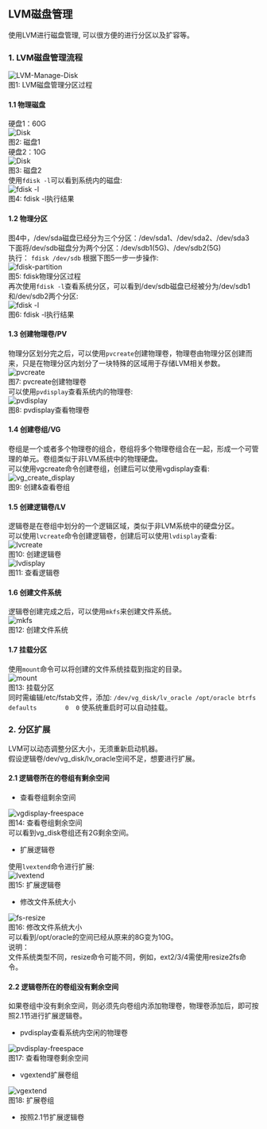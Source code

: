 ## LVM磁盘管理
使用LVM进行磁盘管理, 可以很方便的进行分区以及扩容等。

### 1. LVM磁盘管理流程
![LVM-Manage-Disk](images/lvm_diskpartition.gif)
<br>
图1: LVM磁盘管理分区过程
#### 1.1 物理磁盘
硬盘1：60G
<br>
![Disk](images/disk1.gif)
<br>
图2: 磁盘1
<br>
硬盘2：10G
<br>
![Disk](images/disk2.gif)
<br>
图3: 磁盘2
<br>
使用`fdisk -l`可以看到系统内的磁盘:
<br>
![fdisk -l](images/fdisk-l_1.gif)
<br>
图4: fdisk -l执行结果
#### 1.2 物理分区
图4中，/dev/sda磁盘已经分为三个分区：/dev/sda1、/dev/sda2、/dev/sda3
<br>
下面将/dev/sdb磁盘分为两个分区：/dev/sdb1(5G)、/dev/sdb2(5G)
<br>
执行：
`fdisk /dev/sdb`
根据下图5一步一步操作:
<br>
![fdisk-partition](images/fdisk_partition.gif)
<br>
图5: fdisk物理分区过程
<br>
再次使用`fdisk -l`查看系统分区，可以看到/dev/sdb磁盘已经被分为/dev/sdb1和/dev/sdb2两个分区:
<br>
![fdisk -l](images/fdisk-l_2.gif)
<br>
图6: fdisk -l执行结果
#### 1.3 创建物理卷/PV
物理分区划分完之后，可以使用`pvcreate`创建物理卷，物理卷由物理分区创建而来，只是在物理分区内划分了一块特殊的区域用于存储LVM相关参数。
<br>
![pvcreate](images/pvcreate.png)
<br>
图7: pvcreate创建物理卷
<br>
可以使用`pvdisplay`查看系统内的物理卷:
<br>
![pvdisplay](images/pvdisplay.gif)
<br>
图8: pvdisplay查看物理卷
#### 1.4 创建卷组/VG
卷组是一个或者多个物理卷的组合，卷组将多个物理卷组合在一起，形成一个可管理的单元。卷组类似于非LVM系统中的物理硬盘。
<br>
可以使用vgcreate命令创建卷组，创建后可以使用vgdisplay查看:
<br>
![vg_create_display](images/vg_create_display.gif)
<br>
图9: 创建&查看卷组
#### 1.5 创建逻辑卷/LV
逻辑卷是在卷组中划分的一个逻辑区域，类似于非LVM系统中的硬盘分区。
<br>
可以使用`lvcreate`命令创建逻辑卷，创建后可以使用`lvdisplay`查看:
<br>
![lvcreate](images/lvcreate.png)
<br>
图10: 创建逻辑卷
<br>
![lvdisplay](images/lvdisplay.gif)
<br>
图11: 查看逻辑卷
#### 1.6 创建文件系统
逻辑卷创建完成之后，可以使用`mkfs`来创建文件系统。
<br>
![mkfs](images/mkfs.gif)
<br>
图12: 创建文件系统
#### 1.7 挂载分区
使用`mount`命令可以将创建的文件系统挂载到指定的目录。
<br>
![mount](images/mount.gif)
<br>
图13: 挂载分区
<br>
同时需编辑/etc/fstab文件，添加:
`/dev/vg_disk/lv_oracle	/opt/oracle	btrfs		defaults		0  0`
使系统重启时可以自动挂载。
### 2. 分区扩展
LVM可以动态调整分区大小，无须重新启动机器。
<br>
假设逻辑卷/dev/vg_disk/lv_oracle空间不足，想要进行扩展。
<br>
#### 2.1 逻辑卷所在的卷组有剩余空间
* 查看卷组剩余空间

![vgdisplay-freespace](images/vgdisplay_freespace.gif)
<br>
图14: 查看卷组剩余空间
<br>
可以看到vg_disk卷组还有2G剩余空间。
* 扩展逻辑卷

使用`lvextend`命令进行扩展:
<br>
![lvextend](images/lvextend_1.png)
<br>
图15: 扩展逻辑卷
<br>
* 修改文件系统大小

![fs-resize](images/fs_resize.png)
<br>
图16: 修改文件系统大小
<br>
可以看到/opt/oracle的空间已经从原来的8G变为10G。
<br>
说明：
<br>
文件系统类型不同，resize命令可能不同，例如，ext2/3/4需使用resize2fs命令。
#### 2.2 逻辑卷所在的卷组没有剩余空间
如果卷组中没有剩余空间，则必须先向卷组内添加物理卷，物理卷添加后，即可按照2.1节进行扩展逻辑卷。
<br>
* pvdisplay查看系统内空闲的物理卷

![pvdisplay-freespace](images/pvdisplay_freespace.gif)
<br>
图17: 查看物理卷剩余空间
<br>
* vgextend扩展卷组

![vgextend](images/vgextend.gif)
<br>
图18: 扩展卷组
<br>
* 按照2.1节扩展逻辑卷

